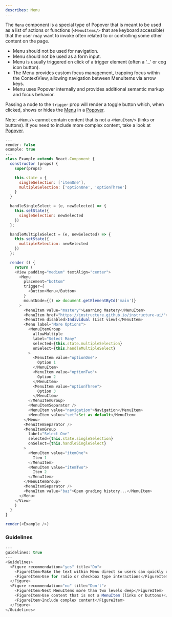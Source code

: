 ```yaml
---
describes: Menu
---
```


The `Menu` component is a special type of Popover that is meant to be used as a list of actions or functions (`<MenuItems/>` that are keyboard accessible)  that the user may want to invoke often related to or controlling some other content on the page.

- Menu should not be used for navigation.
- Menu should not be used as a form input.
- Menu is usually triggered on click of a trigger element (often a ‘...’ or cog icon button).
- The Menu provides custom focus management, trapping focus within the ContextView, allowing navigation between MenuItems via arrow keys.
- Menu uses Popover internally and provides additional semantic markup and focus behavior.

Passing a node to the `trigger` prop will render a toggle button which, when clicked, shows or hides
the [Menu](#Menu) in a [Popover](#Popover).

Note: `<Menu/>` cannot contain content that is not a `<MenuItem/>` (links or buttons). If
you need to include more complex content, take a look at [Popover](#Popover).

```js
---
render: false
example: true
---
class Example extends React.Component {
  constructor (props) {
    super(props)

    this.state = {
      singleSelection: ['itemOne'],
      multipleSelection: ['optionOne', 'optionThree']
    }
  }

  handleSingleSelect = (e, newSelected) => {
    this.setState({
      singleSelection: newSelected
    })
  };

  handleMultipleSelect = (e, newSelected) => {
    this.setState({
      multipleSelection: newSelected
    })
  };

  render () {
    return (
    <View padding="medium" textAlign="center">
      <Menu
        placement="bottom"
        trigger={
          <Button>Menu</Button>
        }
        mountNode={() => document.getElementById('main')}
      >
        <MenuItem value="mastery">Learning Mastery</MenuItem>
        <MenuItem href="https://instructure.github.io/instructure-ui/">Default (Grid view)</MenuItem>
        <MenuItem disabled>Individual (List view)</MenuItem>
        <Menu label="More Options">
          <MenuItemGroup
            allowMultiple
            label="Select Many"
            selected={this.state.multipleSelection}
            onSelect={this.handleMultipleSelect}
          >
            <MenuItem value="optionOne">
              Option 1
            </MenuItem>
            <MenuItem value="optionTwo">
              Option 2
            </MenuItem>
            <MenuItem value="optionThree">
              Option 3
            </MenuItem>
          </MenuItemGroup>
          <MenuItemSeparator />
          <MenuItem value="navigation">Navigation</MenuItem>
          <MenuItem value="set">Set as default</MenuItem>
        </Menu>
        <MenuItemSeparator />
        <MenuItemGroup
          label="Select One"
          selected={this.state.singleSelection}
          onSelect={this.handleSingleSelect}
        >
          <MenuItem value="itemOne">
            Item 1
          </MenuItem>
          <MenuItem value="itemTwo">
            Item 2
          </MenuItem>
        </MenuItemGroup>
        <MenuItemSeparator />
        <MenuItem value="baz">Open grading history...</MenuItem>
      </Menu>
    </View>
    )
  }
}

render(<Example />)
```
### Guidelines

```js
---
guidelines: true
---
<Guidelines>
  <Figure recommendation="yes" title="Do">
    <FigureItem>Make the text within Menu direct so users can quickly decide on an action</FigureItem>
    <FigureItem>Use for radio or checkbox type interactions</FigureItem>
  </Figure>
  <Figure recommendation="no" title="Don't">
    <FigureItem>Nest MenuItems more than two levels deep</FigureItem>
    <FigureItem>Use content that is not a MenuItem (links or buttons)</FigureItem>
    <FigureItem>Include complex content</FigureItem>
  </Figure>
</Guidelines>
```

